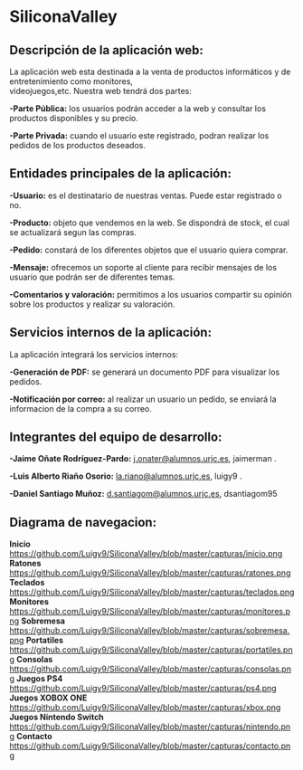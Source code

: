 # SiliconaValley

## **Descripción de la aplicación web:**

La aplicación web esta destinada a la venta de productos informáticos y de entretenimiento como monitores,     
videojuegos,etc. Nuestra web tendrá dos partes:

  **-Parte Pública:** los usuarios podrán acceder a la web y consultar los productos disponibles y su precio.
  
  **-Parte Privada:** cuando el usuario este registrado, podran realizar los pedidos de los productos deseados.

## **Entidades principales de la aplicación:**

  **-Usuario:** es el destinatario de nuestras ventas. Puede estar registrado o no.
  
  **-Producto:** objeto que vendemos en la web. Se dispondrá de stock, el cual se actualizará segun las compras.
  
  **-Pedido:** constará de los diferentes objetos que el usuario quiera comprar.
  
  **-Mensaje:** ofrecemos un soporte al cliente para recibir mensajes de los usuario que podrán ser de 
  diferentes temas.
  
  **-Comentarios y valoración:** permitimos a los usuarios compartir su opinión sobre los productos y realizar su 
  valoración.
  
## **Servicios internos de la aplicación:**

La aplicación integrará los servicios internos:
  
  **-Generación de PDF:** se generará un documento PDF para visualizar los pedidos.
  
  **-Notificación por correo:** al realizar un usuario un pedido, se enviará la informacion de la compra a su correo.
  
## **Integrantes del equipo de desarrollo:**

  **-Jaime Oñate Rodríguez-Pardo:** j.onater@alumnos.urjc.es, jaimerman .
  
  **-Luis Alberto Riaño Osorio:** la.riano@alumnos.urjc.es, luigy9 .
  
  **-Daniel Santiago Muñoz:** d.santiagom@alumnos.urjc.es, dsantiagom95 
  
## **Diagrama de navegacion:**
  **Inicio** 
  https://github.com/Luigy9/SiliconaValley/blob/master/capturas/inicio.png
  **Ratones** 
  https://github.com/Luigy9/SiliconaValley/blob/master/capturas/ratones.png
  **Teclados** 
  https://github.com/Luigy9/SiliconaValley/blob/master/capturas/teclados.png
  **Monitores** 
  https://github.com/Luigy9/SiliconaValley/blob/master/capturas/monitores.png
  **Sobremesa** 
  https://github.com/Luigy9/SiliconaValley/blob/master/capturas/sobremesa.png
  **Portatiles** 
  https://github.com/Luigy9/SiliconaValley/blob/master/capturas/portatiles.png
  **Consolas** 
  https://github.com/Luigy9/SiliconaValley/blob/master/capturas/consolas.png
  **Juegos PS4** 
  https://github.com/Luigy9/SiliconaValley/blob/master/capturas/ps4.png
  **Juegos XOBOX ONE**
  https://github.com/Luigy9/SiliconaValley/blob/master/capturas/xbox.png
  **Juegos Nintendo Switch**
  https://github.com/Luigy9/SiliconaValley/blob/master/capturas/nintendo.png
  **Contacto**
  https://github.com/Luigy9/SiliconaValley/blob/master/capturas/contacto.png
